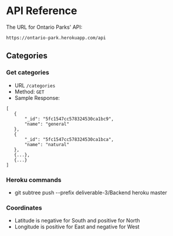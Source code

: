 # API Reference

The URL for Ontario Parks' API:
```
https://ontario-park.herokuapp.com/api
```

## Categories

### Get categories 
 - URL `/categories`
 - Method: `GET`
 - Sample Response:
 ```
 [
    {
        "_id": "5fc1547cc578324530ca1bc9",
        "name": "general"
    },
    {
        "_id": "5fc1547cc578324530ca1bca",
        "name": "natural"
    },
    {...},
    {...}
 ]
 ```

### Heroku commands
 - git subtree push --prefix deliverable-3/Backend heroku master

### Coordinates 
 - Latitude is negative for South and positive for North
 - Longitude is positive for East and negative for West
